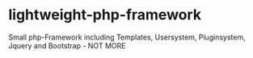 lightweight-php-framework
=========================

Small php-Framework including Templates, Usersystem, Pluginsystem, Jquery and Bootstrap - NOT MORE